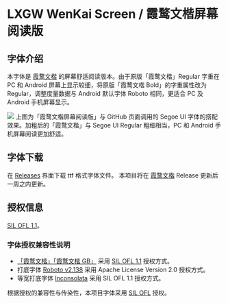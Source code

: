 # LXGW WenKai Screen / 霞鹜文楷屏幕阅读版

## 字体介绍

本字体是 [霞鹜文楷](https://github.com/lxgw/LxgwWenKai) 的屏幕舒适阅读版本。由于原版「霞鹜文楷」Regular 字重在 PC 和 Android 屏幕上显示较细，将原版「霞鹜文楷 Bold」的字重属性改为 Regular，调整度量数据与 Android 默认字体 Roboto 相同，更适合 PC 及 Android 手机屏幕显示。

![](https://s3.bmp.ovh/imgs/2021/10/abfed7aee8466be0.png)
上图为「霞鹜文楷屏幕阅读版」与 GitHub 页面调用的 Segoe UI 字体的搭配效果。加粗后的「霞鹜文楷」与 Segoe UI Regular 粗细相当，PC 和 Android 手机屏幕阅读更加舒适。

## 字体下载
在 [Releases](https://github.com/lxgw/LxgwWenKai-Screen/releases) 界面下载 ttf 格式字体文件。 本项目将在 [霞鹜文楷](https://github.com/lxgw/LxgwWenKai) Release 更新后一周之内更新。

## 授权信息

[SIL OFL 1.1](OFL.txt)。

### 字体授权兼容性说明

- [「霞鹜文楷」](https://github.com/lxgw/LxgwWenKai)[「霞鹜文楷 GB」](https://github.com/lxgw/LxgwWenKaiGB) 
采用 [SIL OFL 1.1](OFL.txt) 授权方式。
- 打底字体 [Roboto v2.138](https://github.com/googlefonts/roboto) 采用 Apache License Version 2.0 授权方式。
- 等宽打底字体 [Inconsolata](https://github.com/googlefonts/inconsolata) 采用 SIL OFL 1.1 授权方式。

根据授权的兼容性与传染性，本项目字体采用 [SIL OFL](OFL.txt) 授权。